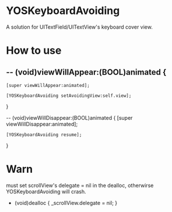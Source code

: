 # YOSKeyboardAvoiding
A solution for UITextField/UITextView's keyboard cover view.

# How to use
-- (void)viewWillAppear:(BOOL)animated {
-- 
    [super viewWillAppear:animated];
    
    [YOSKeyboardAvoiding setAvoidingView:self.view];
}

-- (void)viewWillDisappear:(BOOL)animated {
    [super viewWillDisappear:animated];
    
    [YOSKeyboardAvoiding resume];
}

# Warn
must set scrollView's delegate = nil in the dealloc, otherwirse YOSKeyboardAvoiding will crash.

- (void)dealloc {
  _scrollView.delegate = nil;
}
